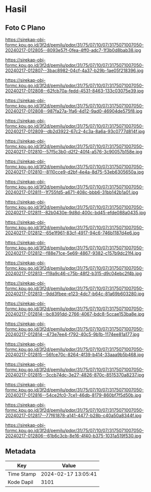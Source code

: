 # Hasil

## Foto C Plano

https://sirekap-obj-formc.kpu.go.id/3f2d/pemilu/pdpr/31/75/07/10/07/3175071007050-20240217-012805--8093e57f-0fea-4ff0-adc7-1f3b0d8bab38.jpg

https://sirekap-obj-formc.kpu.go.id/3f2d/pemilu/pdpr/31/75/07/10/07/3175071007050-20240217-012807--3bac8982-04cf-4a37-b29b-1ae05f218396.jpg

https://sirekap-obj-formc.kpu.go.id/3f2d/pemilu/pdpr/31/75/07/10/07/3175071007050-20240217-012808--62fcb70a-fedd-4531-8463-133c03075e39.jpg

https://sirekap-obj-formc.kpu.go.id/3f2d/pemilu/pdpr/31/75/07/10/07/3175071007050-20240217-012808--987fa27a-1fa6-4d12-9ad0-46904de575f8.jpg

https://sirekap-obj-formc.kpu.go.id/3f2d/pemilu/pdpr/31/75/07/10/07/3175071007050-20240217-012809--db2d3922-67c2-4c3a-8a6a-93c0777d814f.jpg

https://sirekap-obj-formc.kpu.go.id/3f2d/pemilu/pdpr/31/75/07/10/07/3175071007050-20240217-012810--57f5c3b0-d2f2-40f4-a576-3c90057b158e.jpg

https://sirekap-obj-formc.kpu.go.id/3f2d/pemilu/pdpr/31/75/07/10/07/3175071007050-20240217-012810--8110cce9-d2bf-4e4a-8d75-53eb6305650a.jpg

https://sirekap-obj-formc.kpu.go.id/3f2d/pemilu/pdpr/31/75/07/10/07/3175071007050-20240217-012811--1f755fd5-a671-408c-bbb6-31bb142b1a01.jpg

https://sirekap-obj-formc.kpu.go.id/3f2d/pemilu/pdpr/31/75/07/10/07/3175071007050-20240217-012811--82b0430e-9d8d-400c-bd45-efde088a0435.jpg

https://sirekap-obj-formc.kpu.go.id/3f2d/pemilu/pdpr/31/75/07/10/07/3175071007050-20240217-012812--65e1f961-83cf-4917-94c6-746b1187d4e6.jpg

https://sirekap-obj-formc.kpu.go.id/3f2d/pemilu/pdpr/31/75/07/10/07/3175071007050-20240217-012812--f88e71ce-5e69-4867-9382-c157b9dc21f4.jpg

https://sirekap-obj-formc.kpu.go.id/3f2d/pemilu/pdpr/31/75/07/10/07/3175071007050-20240217-012813--f19a9c46-c75b-48f2-b315-d9c04ebc2f4b.jpg

https://sirekap-obj-formc.kpu.go.id/3f2d/pemilu/pdpr/31/75/07/10/07/3175071007050-20240217-012813--9dd3fbee-e123-4dc7-b64c-81a69b603280.jpg

https://sirekap-obj-formc.kpu.go.id/3f2d/pemilu/pdpr/31/75/07/10/07/3175071007050-20240217-012814--bc8391dd-2766-4067-bdc8-5ccae153ba8e.jpg

https://sirekap-obj-formc.kpu.go.id/3f2d/pemilu/pdpr/31/75/07/10/07/3175071007050-20240217-012814--473e7ee4-f792-40c5-9b1b-1174ee81a177.jpg

https://sirekap-obj-formc.kpu.go.id/3f2d/pemilu/pdpr/31/75/07/10/07/3175071007050-20240217-012815--56fce70c-8264-4f39-b414-33aaa9b5b468.jpg

https://sirekap-obj-formc.kpu.go.id/3f2d/pemilu/pdpr/31/75/07/10/07/3175071007050-20240217-012815--3ccb74dc-3e27-4826-870c-8515370a8237.jpg

https://sirekap-obj-formc.kpu.go.id/3f2d/pemilu/pdpr/31/75/07/10/07/3175071007050-20240217-012816--54ce2fc0-7ce1-46db-8179-860bf7f5d50b.jpg

https://sirekap-obj-formc.kpu.go.id/3f2d/pemilu/pdpr/31/75/07/10/07/3175071007050-20240217-012817--77f61878-a141-4477-b28b-c40a50a8344f.jpg

https://sirekap-obj-formc.kpu.go.id/3f2d/pemilu/pdpr/31/75/07/10/07/3175071007050-20240217-012806--61b6c3cb-8e16-4f40-b375-1031a519f530.jpg


## Metadata

| Key        | Value               |
| ---------- | ------------------- |
| Time Stamp | 2024-02-17 13:05:41 |
| Kode Dapil | 3101                |



